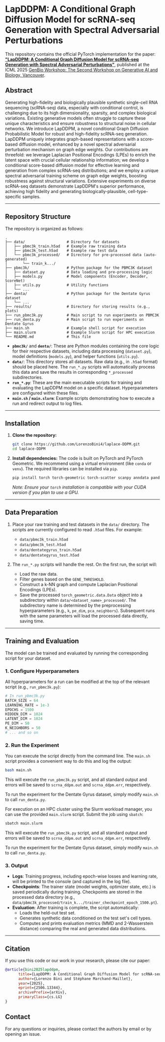 # LapDDPM: A Conditional Graph Diffusion Model for scRNA-seq Generation with Spectral Adversarial Perturbations

This repository contains the official PyTorch implementation for the paper: [**"LapDDPM: A Conditional Graph Diffusion Model for scRNA-seq Generation with Spectral Adversarial Perturbations"**](https://arxiv.org/abs/2506.13344), published at the ICML 2025 [GenBio Workshop: The Second Workshop on Generative AI and Biology, Vancouver](https://genbio-workshop.github.io/2025/).

## Abstract

Generating high-fidelity and biologically plausible synthetic single-cell RNA sequencing (scRNA-seq) data, especially with conditional control, is challenging due to its high dimensionality, sparsity, and complex biological variations. Existing generative models often struggle to capture these unique characteristics and ensure robustness to structural noise in cellular networks. We introduce LapDDPM, a novel conditional Graph Diffusion Probabilistic Model for robust and high-fidelity scRNA-seq generation. LapDDPM uniquely integrates graph-based representations with a score-based diffusion model, enhanced by a novel spectral adversarial perturbation mechanism on graph edge weights. Our contributions are threefold: we leverage Laplacian Positional Encodings (LPEs) to enrich the latent space with crucial cellular relationship information; we develop a conditional score-based diffusion model for effective learning and generation from complex scRNA-seq distributions; and we employ a unique spectral adversarial training scheme on graph edge weights, boosting robustness against structural variations. Extensive experiments on diverse scRNA-seq datasets demonstrate LapDDPM's superior performance, achieving high fidelity and generating biologically-plausible, cell-type-specific samples.

---

## Repository Structure

The repository is organized as follows:

```
.
├── data/                   # Directory for datasets
│   ├── pbmc3k_train.h5ad   # Example raw training data
│   ├── pbmc3k_test.h5ad    # Example raw test data
│   └── pbmc3k_processed/   # Directory for pre-processed data (auto-generated)
│       └── train_k.../
├── pbmc3k/                 # Python package for the PBMC3K dataset
│   ├── dataset.py          # Data loading and pre-processing logic
│   ├── models.py           # Model components (Encoder, Decoder, ScoreNet)
│   ├── utils.py            # Utility functions
│   └── ...
├── denta/                  # Python package for the Dentate Gyrus dataset
│   └── ...
├── results/                # Directory for storing results (e.g., plots)
├── run_pbmc3k.py           # Main script to run experiments on PBMC3K
├── run_denta.py            # Main script to run experiments on Dentate Gyrus
├── main.sh                 # Example shell script for execution
├── main.slurm              # Example Slurm script for HPC execution
└── README.md               # This file
```

-   **`pbmc3k/`** and **`denta/`**: These are Python modules containing the core logic for their respective datasets, including data processing (`dataset.py`), model definitions (`models.py`), and helper functions (`utils.py`).
-   **`data/`**: This directory stores all datasets. Raw data (e.g., in `.h5ad` format) should be placed here. The `run_*.py` scripts will automatically process this data and save the results in corresponding `*_processed` subdirectories.
-   **`run_*.py`**: These are the main executable scripts for training and evaluating the LapDDPM model on a specific dataset. Hyperparameters are configured within these files.
-   **`main.sh` / `main.slurm`**: Example scripts demonstrating how to execute a run and redirect output to log files.

---

## Installation

1.  **Clone the repository:**
    ```bash
    git clone https://github.com/LorenzoBini4/laplace-DDPM.git
    cd laplace-DDPM
    ```

2.  **Install dependencies:**
    The code is built on PyTorch and PyTorch Geometric. We recommend using a virtual environment (like `conda` or `venv`). The required libraries can be installed via `pip`.

    ```bash
    pip install torch torch-geometric torch-scatter scanpy anndata pandas numpy scikit-learn scipy pot
    ```
    *Note: Ensure your `torch` installation is compatible with your CUDA version if you plan to use a GPU.*

---

## Data Preparation

1.  Place your raw training and test datasets in the `data/` directory. The scripts are currently configured to read `.h5ad` files. For example:
    - `data/pbmc3k_train.h5ad`
    - `data/pbmc3k_test.h5ad`
    - `data/dentategyrus_train.h5ad`
    - `data/dentategyrus_test.h5ad`

2.  The `run_*.py` scripts will handle the rest. On the first run, the script will:
    -   Load the raw data.
    -   Filter genes based on the `GENE_THRESHOLD`.
    -   Construct a k-NN graph and compute Laplacian Positional Encodings (LPEs).
    -   Save the processed `torch_geometric.data.Data` object into a subdirectory within `data/<dataset_name>_processed/`. The subdirectory name is determined by the preprocessing hyperparameters (e.g., `k`, `pe_dim`, `pca_neighbors`). Subsequent runs with the same parameters will load the processed data directly, saving time.

---

## Training and Evaluation

The model can be trained and evaluated by running the corresponding script for your dataset.

### 1. Configure Hyperparameters

All hyperparameters for a run can be modified at the top of the relevant script (e.g., `run_pbmc3k.py`):

```python
# In run_pbmc3k.py
BATCH_SIZE = 64
LEARNING_RATE = 1e-3
EPOCHS = 1500
HIDDEN_DIM = 1024
LATENT_DIM = 1024
PE_DIM = 50
K_NEIGHBORS = 50
# ... and so on
```

### 2. Run the Experiment

You can execute the script directly from the command line. The `main.sh` script provides a convenient way to do this and log the output:

```bash
bash main.sh
```

This will execute the `run_pbmc3k.py` script, and all standard output and errors will be saved to `scrna_ddpm.out` and `scrna_ddpm.err`, respectively.

To run the experiment for the Dentate Gyrus dataset, simply modify `main.sh` to call `run_denta.py`.

For execution on an HPC cluster using the Slurm workload manager, you can use the provided `main.slurm` script. Submit the job using `sbatch`:

```bash
sbatch main.slurm
```

This will execute the `run_pbmc3k.py` script, and all standard output and errors will be saved to `scrna_ddpm.out` and `scrna_ddpm.err`, respectively.

To run the experiment for the Dentate Gyrus dataset, simply modify `main.sh` to call `run_denta.py`.

### 3. Output

-   **Logs**: Training progress, including epoch-wise losses and learning rate, will be printed to the console (and captured in the log file).
-   **Checkpoints**: The trainer state (model weights, optimizer state, etc.) is saved periodically during training. Checkpoints are stored in the processed data directory (e.g., `data/pbmc3k_processed/train_k.../trainer_checkpoint_epoch_1500.pt`).
-   **Evaluation**: After training is complete, the script automatically:
    -   Loads the held-out test set.
    -   Generates synthetic data conditioned on the test set's cell types.
    -   Computes and prints evaluation metrics (MMD and 2-Wasserstein distance) comparing the real and generated data distributions.
<!-- -   **Qualitative Plots**: If `VIZ = True` is set in the script, UMAP plots comparing the real and generated data will be saved to a `qualitative_evaluation_plots_v2/` directory. -->

---

## Citation

If you use this code or our work in your research, please cite our paper:

```bibtex
@article{bini2025lapddpm,
      title={LapDDPM: A Conditional Graph Diffusion Model for scRNA-seq Generation with Spectral Adversarial Perturbations},
      author={Lorenzo Bini and Stéphane Marchand-Maillet},
      year={2025},
      eprint={2506.13344},
      archivePrefix={arXiv},
      primaryClass={cs.LG}
}
```

## Contact

For any questions or inquiries, please contact the authors by email or by opening an issue.